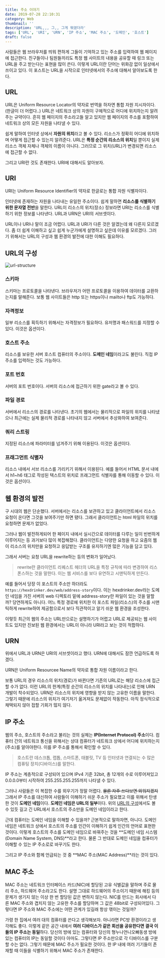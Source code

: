 ```yaml
---
title: 주소 이야기
date: 2019-07-28 22:10:31
category: Web
thumbnail: ''
description: 'URL,,, 그,, 그게 뭐였더라'
tags: ['URL', 'URI', 'URN', 'IP 주소', 'MAC 주소', '도메인', '호스트']
draft: false
---
```


사람들은 웹 브라우저를 띄워 편하게 그들이 기억하고 있는 주소를 입력하여 웹 페이지에 접근한다. 친구들이나 팀원들끼리도 특정 웹 사이트의 내용을 공유할 때 링크 또는 URL을 주고 받는다는 표현을 많이 쓴다. 이렇게 URL이란 단어는 위화감 없이 일상에서 쓰이고 있다. 이 포스트는 URL을 시작으로 인터넷에서의 주소에 대해서 알아보도록 한다.

## URL

URL은 Uniform Resource Locator의 약자로 번역을 하자면 통합 자원 지시자이다.(한글이 더 어렵다..) URL은 네트워크 상의 자원이 구체적으로 어디에 위치하는지 알려주는 규약이다. 흔히 웹 페이지의 주소라고들 알고 있지만 웹 페이지의 주소를 포함하여 네트워크 상의 모든 자원을 나타낼 수 있다.

쉽게 말하여 인터넷 상에서 **자원의 위치**라고 볼 수 있다. 리소스가 정확히 어디에 위치하며 어떻게 접근할 수 있는지 알려준다. URL은 **특정 순간의 리소스의 위치**일 뿐이지 실제 리소스 객체 자체나 객체의 이름이 아니다. 그러므로 그 위치(URL)가 변경되면 리소스에 접근할 수 없다.

그리고 URI란 것도 존재한다. URI에 대해서도 알아보자.

## URI

URI는 Uniform Resource Identifier의 약자로 한글로는 통합 자원 식별자이다.

인터넷에 존재하는 자원을 나타내는 유일한 주소이다. 쉽게 말하면 **리소스를 식별하기 위한 문자열 전반**을 말한다. URL이 리소스의 위치(장소) 정보라면 URI는 리소스를 식별하기 위한 정보를 나타낸다. URL과 URN은 URI의 서브셋이다.

URL이나 URI나 말이 조금 어렵다. URL과 URI가 다른 것은 알겠는데 왜 다른지 모르겠다. 좀 더 쉽게 이해하고 싶고 쉽게 누군가에게 설명하고 싶은데 이유를 모르겠다. 그러기 위해서는 URL의 구성과 웹 환경의 발전에 대한 이해도 필요하다.

## URL의 구성

![url-structure](https://images.hexdrinker.dev/web/address-story/url-structure.png)

### 스키마

스키마는 프로토콜을 나타낸다. 브라우저가 어떤 프로토콜을 이용하여 데이터를 교환하는지를 말해준다. 보통 웹 사이트들은 http 또는 https이나 mailto나 ftp도 가능하다.

### 자격정보

일부 리소스를 획득하기 위해서는 자격정보가 필요하다. 유저명과 패스워드를 지정할 수 있다. 이것은 옵션이다.

### 호스트 주소

리소스를 보유한 서버 호스트 컴퓨터의 주소이다. **도메인 네임**이라고도 불린다. 직접 IP 주소를 입력하는 것도 가능하다.

### 포트 번호

서버의 포트 번호이다. 서버의 리소스에 접근하기 위한 gate라고 볼 수 있다.

### 파일 경로

서버에서 리소스의 경로를 나타낸다. 초기의 웹에서는 물리적으로 파일의 위치를 나타냈으나 최근에는 실제 물리적 경로를 나타내지 않고 서버에서 추상화하여 보여준다.

### 쿼리 스트링

지정된 리소스에 파라미터를 넘겨주기 위해 이용된다. 이것은 옵션이다.

### 프래그먼트 식별자

리소스 내에서 서브 리소스를 가리키기 위해서 이용된다. 예를 들어서 HTML 문서 내에서 h1~h6 태그로 작성된 텍스트의 위치로 프래그먼트 식별자를 통해 이동할 수 있다. 이것은 옵션이다.

## 웹 환경의 발전

구 시대의 웹은 단순했다. 서버에서는 리소스를 보관하고 있고 클라이언트에서 리소스 요청이 온다면 그것을 보여주기만 하면 됐다. 그래서 클라이언트는 html 파일의 위치를 요청하면 문제가 없었다.

그러나 웹이 발전하게되어 한 페이지 내에서 실시간으로 데이터를 다루는 일이 빈번하게 이루어지는 등 과거보다 많이 복잡해졌다. 클라이언트는 다양한 요청을 하고 요즘의 웹이 리소스의 위치만을 요청하고 응답받는 구조를 유지하기엔 많은 기능을 담고 있다.

그래서 서버는 요청 URL을 rewrite하는 등의 변화가 일어났다.

> rewrite란 클라이언트 리퀘스트 헤더의 URL을 특정 규칙에 따라 변경하여 리스폰스하는 것을 말한다. 이는 웹 서비스를 보다 유연하고 시맨틱하게 만든다.

예를 들어서 당장 이 포스트의 주소만 하더라도 `https://hexdrinker.dev/web/address-story`이다. 이는 hexdrinker.dev라는 도메인 네임을 가진 서버의 web 디렉토리 밑에 address-story란 파일이 있는 것을 말할까? 당연하게도 아니다. 어느 특정 경로에 위치한 이 포스트 파일(리소스)의 주소를 시맨틱하게 rewrite하여 제공함으로서 보다 직관적이고 알기 쉬운 웹 환경을 조성한다.

이렇듯 최근의 웹의 주소는 URL만으로는 설명하기가 어렵고 URL로 제공되는 웹 사이트도 있지만 진보된 웹 환경에서는 URL이 아니라 URI라고 보는 것이 적합하다.

## URN

위에서 URL과 URN은 URI의 서브셋이라고 했다. URN에 대해서도 잠깐 언급하도록 하겠다.

URN은 Uniform Resourcee Name의 약자로 통합 자원 이름이라고 한다.

보통 URL의 경우 리소스의 위치(경로)가 바뀐다면 기존의 URL로는 해당 리소스에 접근할 수가 없다. 이런 URL의 한계(특정 순간의 리소스의 위치를 나타내는)로 인해 URN 개발이 착수되었다. URN은 리소스의 위치에 영향을 받지 않는 고유한 이름을 말한다. 그렇기 때문에 리소스의 위치가 여기저기 옮겨져도 문제없이 작동한다. 아직 정식적으로 채택되지 않아 접할 기회가 많지 않다.

## IP 주소

웹의 주소, 호스트의 주소라고 불리는 것의 실체는 **IP(Internet Protocol) 주소**이다. 컴퓨터 간의 네트워크 통신을 위해서는 상대 컴퓨터가 네트워크 상에서 어디에 위치하는지(주소)를 알아야한다. 이를 IP 주소를 통해서 확인할 수 있다.

> 호스트란 데스크톱, 랩톱, 스마트폰, 태블릿, TV 등 인터넷과 연결되는 수 많은 컴퓨팅 장치(디바이스)를 말한다.

IP 주소는 계층적으로 구성되어 있으며 IPv4 기준 32bit, 총 12개의 수로 이루어져있고 0.0.0.0부터 시작하여 255.255.255.255까지 나타낼 수 있다.

그러나 사람들은 이 복잡한 수를 외우기가 정말 어렵다. ~~물론 자주 쓰다보면 외워지겠지~~ 그래서 IP 주소를 대신하여 사람들이 이해하기 쉬운 주소가 필요했고 이를 위해서 탄생한 것이 **도메인 네임**이다. **도메인 네임은 URL의 일부**이다. 위의 [URL의 구성](#url의-구성)에서도 볼 수 있듯 길고 긴 URL에서 호스트의 주소만을 도메인 네임이라고 한다.

근데 컴퓨터는 도메인 네임을 이해할 수 있을까? 근본적으로 말하자면, 아니다. 도메인 네임은 네트워크 상에서 호스트의 주소를 인간이 이해하기 쉽게 인간의 언어로 표현한 것이다. 이렇게 호스트의 주소를 도메인 네임으로 바꿔주는 것을 **도메인 네임 시스템(Domain Name System, DNS)**라고 한다. 물론 그 반대로 도메인 네임을 컴퓨터가 이해할 수 있는 IP 주소로로 바꾸기도 한다.

그리고 IP 주소와 함께 언급되는 것 중 **MAC 주소(MAC Address)**라는 것이 있다.

## MAC 주소

MAC 주소는 네트워크 인터페이스 카드(NIC)에 할당된 고유 식별값을 말하며 주로 물리 주소, 하드웨어 주소라고도 한다. 설명 그대로 하드웨어의 주소이기 때문에 해킹 등의 문제가 생기지 않는 이상 한 번 할당된 값은 변하지 않는다. NIC를 만드는 회사에서 다른 MAC 주소와 겹치지 않는 고유한 주소를 할당하며 그 값은 48bit로 구성되어있다. 그렇다면 IP 주소와 MAC 주소에는 어떤 관계가 있길래 항상 엮이는 것일까?

가령 한 집에서 여러 대의 컴퓨터를 쓴다고 생각해보자. 아니라면 PC방 환경이라고 생각해도 좋다. 이렇게 같은 공간 내에서 **여러 디바이스가 같은 회선을 공유한다면 결국 이들의 IP 주소는 동일**하다. 당신의 방에 있는 컴퓨터와 당신의 형누나언니오빠동생 방에 있는 컴퓨터의 IP는 동일할 것이다 아마도. 그렇다면 IP 주소만으로 각 디바이스를 구분할 수는 없다. 그렇기 때문에 MAC 주소가 필요한 것이다. 한 IP 내에 여러 기기들이 존재할 때 이들을 식별하기 위해서 MAC 주소가 존재한다.
